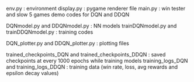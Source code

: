 env.py : environment
display.py : pygame renderer file
main.py : win tester and slow 5 games demo codes for DQN and DDQN

DQNmodel.py and DDQNmodel.py : NN models
trainDQNmodel.py and trainDDQNmodel.py : training codes

DQN_plotter.py and DDQN_plotter.py : plotting files

trained_checkpoints_DQN and trained_checkpoints_DDQN : saved checkpoints at every 1000 epochs while training models
training_logs_DQN and training_logs_DDQN : training data (win rate, loss, avg rewards and epsilon decay values)